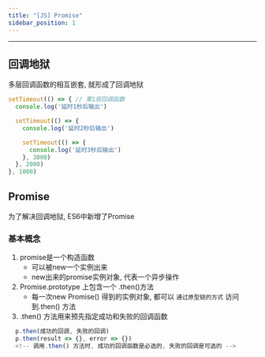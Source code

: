```yaml
---
title: "[JS] Promise"
sidebar_position: 1
---
```


----------------------------------------------------------------

## 回调地狱
多层回调函数的相互嵌套, 就形成了回调地狱

```javascript
setTimeout(() => { // 第1层回调函数
  console.log('延时1秒后输出')

  setTimeout(() => {
    console.log('延时2秒后输出')

    setTimeout(() => {
      console.log('延时3秒后输出')
    }, 3000)
  }, 2000)
}, 1000)
```

## Promise
为了解决回调地狱, ES6中新增了Promise

  ### 基本概念
  1. promise是一个构造函数
      - 可以被new一个实例出来  
      - new出来的promise实例对象, 代表一个异步操作
  2. Promise.prototype 上包含一个 .then()方法
      - 每一次new Promise() 得到的实例对象, 都可以 `通过原型链的方式` 访问到.then() 方法
  3. .then() 方法用来预先指定成功和失败的回调函数
  ```javascript
    p.then(成功的回调, 失败的回调)
    p.then(result => {}, error => {})
    <!-- 调用.then() 方法时, 成功的回调函数是必选的, 失败的回调是可选的 -->
  ```